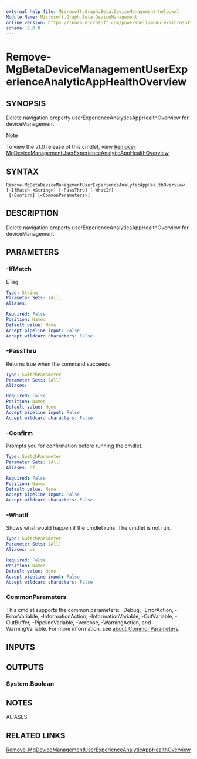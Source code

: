 ```yaml
---
external help file: Microsoft.Graph.Beta.DeviceManagement-help.xml
Module Name: Microsoft.Graph.Beta.DeviceManagement
online version: https://learn.microsoft.com/powershell/module/microsoft.graph.beta.devicemanagement/remove-mgbetadevicemanagementuserexperienceanalyticapphealthoverview
schema: 2.0.0
---
```


# Remove-MgBetaDeviceManagementUserExperienceAnalyticAppHealthOverview

## SYNOPSIS
Delete navigation property userExperienceAnalyticsAppHealthOverview for deviceManagement

> [!NOTE]
> To view the v1.0 release of this cmdlet, view [Remove-MgDeviceManagementUserExperienceAnalyticAppHealthOverview](/powershell/module/Microsoft.Graph.DeviceManagement/Remove-MgDeviceManagementUserExperienceAnalyticAppHealthOverview?view=graph-powershell-1.0)

## SYNTAX

```
Remove-MgBetaDeviceManagementUserExperienceAnalyticAppHealthOverview [-IfMatch <String>] [-PassThru] [-WhatIf]
 [-Confirm] [<CommonParameters>]
```

## DESCRIPTION
Delete navigation property userExperienceAnalyticsAppHealthOverview for deviceManagement

## PARAMETERS

### -IfMatch
ETag

```yaml
Type: String
Parameter Sets: (All)
Aliases:

Required: False
Position: Named
Default value: None
Accept pipeline input: False
Accept wildcard characters: False
```

### -PassThru
Returns true when the command succeeds

```yaml
Type: SwitchParameter
Parameter Sets: (All)
Aliases:

Required: False
Position: Named
Default value: None
Accept pipeline input: False
Accept wildcard characters: False
```

### -Confirm
Prompts you for confirmation before running the cmdlet.

```yaml
Type: SwitchParameter
Parameter Sets: (All)
Aliases: cf

Required: False
Position: Named
Default value: None
Accept pipeline input: False
Accept wildcard characters: False
```

### -WhatIf
Shows what would happen if the cmdlet runs.
The cmdlet is not run.

```yaml
Type: SwitchParameter
Parameter Sets: (All)
Aliases: wi

Required: False
Position: Named
Default value: None
Accept pipeline input: False
Accept wildcard characters: False
```

### CommonParameters
This cmdlet supports the common parameters: -Debug, -ErrorAction, -ErrorVariable, -InformationAction, -InformationVariable, -OutVariable, -OutBuffer, -PipelineVariable, -Verbose, -WarningAction, and -WarningVariable. For more information, see [about_CommonParameters](http://go.microsoft.com/fwlink/?LinkID=113216).

## INPUTS

## OUTPUTS

### System.Boolean
## NOTES

ALIASES

## RELATED LINKS
[Remove-MgDeviceManagementUserExperienceAnalyticAppHealthOverview](/powershell/module/Microsoft.Graph.DeviceManagement/Remove-MgDeviceManagementUserExperienceAnalyticAppHealthOverview?view=graph-powershell-1.0)


